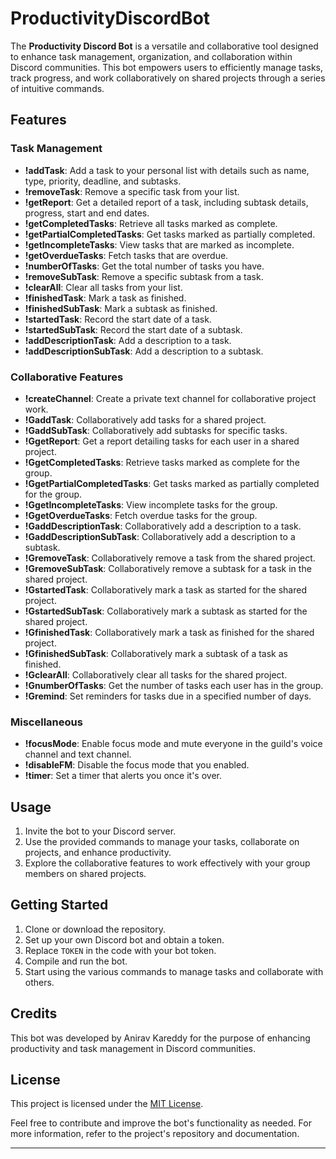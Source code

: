 # ProductivityDiscordBot

The **Productivity Discord Bot** is a versatile and collaborative tool designed to enhance task management, organization, and collaboration within Discord communities. This bot empowers users to efficiently manage tasks, track progress, and work collaboratively on shared projects through a series of intuitive commands.

## Features

### Task Management
- **!addTask**: Add a task to your personal list with details such as name, type, priority, deadline, and subtasks.
- **!removeTask**: Remove a specific task from your list.
- **!getReport**: Get a detailed report of a task, including subtask details, progress, start and end dates.
- **!getCompletedTasks**: Retrieve all tasks marked as complete.
- **!getPartialCompletedTasks**: Get tasks marked as partially completed.
- **!getIncompleteTasks**: View tasks that are marked as incomplete.
- **!getOverdueTasks**: Fetch tasks that are overdue.
- **!numberOfTasks**: Get the total number of tasks you have.
- **!removeSubTask**: Remove a specific subtask from a task.
- **!clearAll**: Clear all tasks from your list.
- **!finishedTask**: Mark a task as finished.
- **!finishedSubTask**: Mark a subtask as finished.
- **!startedTask**: Record the start date of a task.
- **!startedSubTask**: Record the start date of a subtask.
- **!addDescriptionTask**: Add a description to a task.
- **!addDescriptionSubTask**: Add a description to a subtask.

### Collaborative Features
- **!createChannel**: Create a private text channel for collaborative project work.
- **!GaddTask**: Collaboratively add tasks for a shared project.
- **!GaddSubTask**: Collaboratively add subtasks for specific tasks.
- **!GgetReport**: Get a report detailing tasks for each user in a shared project.
- **!GgetCompletedTasks**: Retrieve tasks marked as complete for the group.
- **!GgetPartialCompletedTasks**: Get tasks marked as partially completed for the group.
- **!GgetIncompleteTasks**: View incomplete tasks for the group.
- **!GgetOverdueTasks**: Fetch overdue tasks for the group.
- **!GaddDescriptionTask**: Collaboratively add a description to a task.
- **!GaddDescriptionSubTask**: Collaboratively add a description to a subtask.
- **!GremoveTask**: Collaboratively remove a task from the shared project.
- **!GremoveSubTask**: Collaboratively remove a subtask for a task in the shared project.
- **!GstartedTask**: Collaboratively mark a task as started for the shared project.
- **!GstartedSubTask**: Collaboratively mark a subtask as started for the shared project.
- **!GfinishedTask**: Collaboratively mark a task as finished for the shared project.
- **!GfinishedSubTask**: Collaboratively mark a subtask of a task as finished.
- **!GclearAll**: Collaboratively clear all tasks for the shared project.
- **!GnumberOfTasks**: Get the number of tasks each user has in the group.
- **!Gremind**: Set reminders for tasks due in a specified number of days.

### Miscellaneous
- **!focusMode**: Enable focus mode and mute everyone in the guild's voice channel and text channel.
- **!disableFM**: Disable the focus mode that you enabled.
- **!timer**: Set a timer that alerts you once it's over.

## Usage

1. Invite the bot to your Discord server.
2. Use the provided commands to manage your tasks, collaborate on projects, and enhance productivity.
3. Explore the collaborative features to work effectively with your group members on shared projects.

## Getting Started

1. Clone or download the repository.
2. Set up your own Discord bot and obtain a token.
3. Replace `TOKEN` in the code with your bot token.
4. Compile and run the bot.
5. Start using the various commands to manage tasks and collaborate with others.

## Credits

This bot was developed by Anirav Kareddy for the purpose of enhancing productivity and task management in Discord communities.

## License

This project is licensed under the [MIT License](LICENSE).

Feel free to contribute and improve the bot's functionality as needed. For more information, refer to the project's repository and documentation.

---
